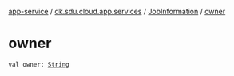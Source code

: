 [app-service](../../index.md) / [dk.sdu.cloud.app.services](../index.md) / [JobInformation](index.md) / [owner](./owner.md)

# owner

`val owner: `[`String`](https://kotlinlang.org/api/latest/jvm/stdlib/kotlin/-string/index.html)